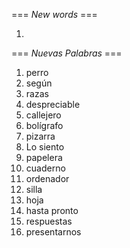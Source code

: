 === *New words* ===

1.

=== *Nuevas Palabras* ===

1. perro
2. según
3. razas
4. despreciable
5. callejero
6. bolígrafo
7. pizarra
8. Lo siento
9. papelera
10. cuaderno
11. ordenador
12. silla
13. hoja
14. hasta pronto
15. respuestas
16. presentarnos
